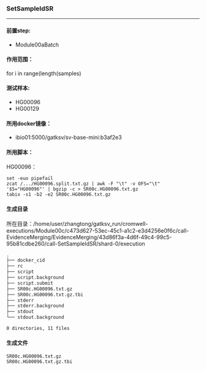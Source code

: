 ### SetSampleIdSR
***
#### 前置step:
+ Module00aBatch
#### 作用范围：
for i in range(length(samples)
#### 测试样本:
+ HG00096
+ HG00129
#### 所用docker镜像：
+ ibio01:5000/gatksv/sv-base-mini:b3af2e3
#### 所用脚本：
HG00096：
```xhsell
set -euo pipefail
zcat /.../HG00096.split.txt.gz | awk -F "\t" -v OFS="\t" '$5="HG00096"' | bgzip -c > SR00c.HG00096.txt.gz
tabix -s1 -b2 -e2 SR00c.HG00096.txt.gz
```

#### 生成目录
所在目录：/home/user/zhangtong/gatksv_run/cromwell-executions/Module00c/c473d627-53ec-45c1-a1c2-e3d4256e0f6c/call-EvidenceMerging/EvidenceMerging/43d86f3a-4d6f-49c4-99c5-95b81cdbe260/call-SetSampleIdSR/shard-0/execution
```xml
.
├── docker_cid
├── rc
├── script
├── script.background
├── script.submit
├── SR00c.HG00096.txt.gz
├── SR00c.HG00096.txt.gz.tbi
├── stderr
├── stderr.background
├── stdout
└── stdout.background

0 directories, 11 files
```
#### 生成文件
```
SR00c.HG00096.txt.gz
SR00c.HG00096.txt.gz.tbi
```